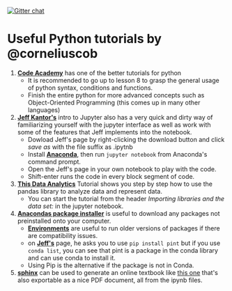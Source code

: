 [![Gitter chat](https://badges.gitter.im/gitterHQ/gitter.png)](https://gitter.im/UBC-Open-ChemE/Lobby)

# Useful Python tutorials by @corneliuscob

1. [__Code Academy__](https://www.codecademy.com/learn/python "Code Academy") has one of the better tutorials for python 
	- It is recommended	to go up to lesson 8 to grasp the general usage of python syntax, conditions and functions. 
	- Finish the entire python for more advanced concepts such as Object-Oriented Programming (this comes up in many other languages)
2. [__Jeff Kantor's__](http://nbviewer.jupyter.org/github/jckantor/CBE20255/blob/master/notebooks/Getting%20Started%20with%20Jupyter%20Notebooks%20and%20Python.ipynb) intro to Jupyter also has a very quick and dirty  way of familiarizing yourself with the jupyter interface as well as work  with some of the features that Jeff implements into the notebook.
 	- Dowload Jeff's page by right-clicking the download button and click *save as* with the file suffix as .ipytnb
 	- Install [__Anaconda__](https://www.continuum.io/downloads), then run ```jupyter notebook``` from Anaconda's command prompt.
 	- Open the Jeff's page in your own notebook to play with the code.
 	- Shift-enter runs the code in every block segment of code.  
 3. [__This Data Analytics__](https://www.analyticsvidhya.com/blog/2016/01/complete-tutorial-learn-data-science-python-scratch-2/)
 Tutorial shows you step by step how to use the pandas library to analyze data and represent data.
 	- You can start the tutorial from the header _Importing libraries and the data set:_ in the jupyter notebook.
 4. [__Anacondas package installer__](https://www.continuum.io/blog/developer-blog/python-packages-and-environments-conda) is useful to download any packages not preinstalled onto your computer.
 	- [__Environments__](https://conda.io/docs/using/envs.html) are useful to run older versions of packages if there are compatibility issues.  
 	- on [__Jeff's__](http://nbviewer.jupyter.org/github/jckantor/CBE20255/blob/master/notebooks/Getting%20Started%20with%20Units%20and%20Engineering%20Calculations.ipynb) page, he asks you to use ```pip install pint``` 
	but if you use ```conda list```, you can see that pint is a package in the conda library and can use conda to install it.
	- Using Pip is the alternative if the package is not in Conda.
5.  [**sphinx**](http://www.sphinx-doc.org/en/stable/) can be used to generate an online textbook like [this one](https://clouds.eos.ubc.ca/~phil/courses/parallel_python/) that's also exportable as a nice PDF document, all from the ipynb files.
